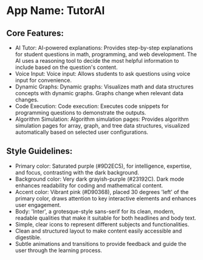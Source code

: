# **App Name**: TutorAI

## Core Features:

- AI Tutor: AI-powered explanations: Provides step-by-step explanations for student questions in math, programming, and web development. The AI uses a reasoning tool to decide the most helpful information to include based on the question's content.
- Voice Input: Voice input: Allows students to ask questions using voice input for convenience.
- Dynamic Graphs: Dynamic graphs: Visualizes math and data structures concepts with dynamic graphs. Graphs change when relevant data changes.
- Code Execution: Code execution: Executes code snippets for programming questions to demonstrate the outputs.
- Algorithm Simulation: Algorithm simulation pages: Provides algorithm simulation pages for array, graph, and tree data structures, visualized automatically based on selected user configurations.

## Style Guidelines:

- Primary color: Saturated purple (#9D2EC5), for intelligence, expertise, and focus, contrasting with the dark background.
- Background color: Very dark grayish-purple (#23192C). Dark mode enhances readability for coding and mathematical content.
- Accent color: Vibrant pink (#D90368), placed 30 degrees 'left' of the primary color, draws attention to key interactive elements and enhances user engagement.
- Body: 'Inter', a grotesque-style sans-serif for its clean, modern, readable qualities that make it suitable for both headlines and body text.
- Simple, clear icons to represent different subjects and functionalities.
- Clean and structured layout to make content easily accessible and digestible.
- Subtle animations and transitions to provide feedback and guide the user through the learning process.